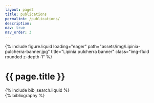 ```yaml
---
layout: page2
title: publications
permalink: /publications/
description: 
nav: true
nav_order: 3
---
```


<!--Banner image-->
<div class="row mb-3">
    <div class="col-sm mt-3 mt-md-0">
        {% include figure.liquid loading="eager" path="assets/img/Lipinia-pulcherra-banner.jpg" title="Lipinia pulcherra banner" class="img-fluid rounded z-depth-1" %}
    </div>
</div>

<!--page title-->
<div class="row justify-content-sm-center">
    <div class="col-sm-2 mt-3 mt-md-0">
    </div>
    <div class="col-sm-8 mt-3 mt-md-0">
        <h1 class="post-title">{{ page.title }}</h1>
    </div>
    <div class="col-sm-2 mt-3 mt-md-0">
    </div>
</div>

<!--Bibsearch Feature-->
<div class="row justify-content-sm-center">
    <div class="col-sm-2 mt-3 mt-md-0">
    </div>
    <div class="col-sm-8 mt-3 mt-md-0">
        {% include bib_search.liquid %}
    </div>
    <div class="col-sm-2 mt-3 mt-md-0">
    </div>
</div>

<!--bibliography-->
<div class="row justify-content-sm-center">
    <div class="col-sm-2 mt-3 mt-md-0">
    </div>
    <div class="col-sm-8 mt-3 mt-md-0">
        <div class="publications">
            {% bibliography %}
        </div>
    </div>
    <div class="col-sm-2 mt-3 mt-md-0">
    </div>
</div>

